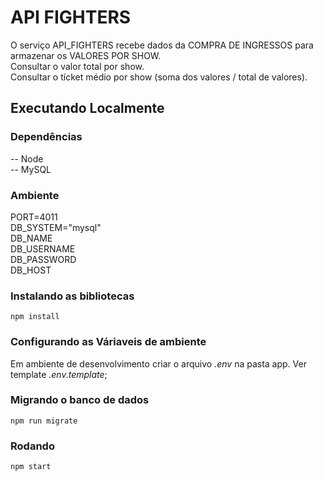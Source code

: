 # API FIGHTERS
O serviço API_FIGHTERS recebe dados da COMPRA DE INGRESSOS para armazenar os VALORES POR SHOW.  
Consultar o valor total por show.  
Consultar o tícket médio por show (soma dos valores / total de valores).  

## Executando Localmente

### Dependências

-- Node  
-- MySQL  

### Ambiente
  PORT=4011  
  DB_SYSTEM="mysql"  
  DB_NAME  
  DB_USERNAME  
  DB_PASSWORD  
  DB_HOST
  
### Instalando as bibliotecas

```
npm install
```

### Configurando as Váriaveis de ambiente

Em ambiente de desenvolvimento criar o arquivo *.env* na pasta app. Ver template *.env.template*;

### Migrando o banco de dados

```
npm run migrate
```

### Rodando
```
npm start
```
